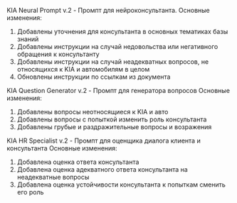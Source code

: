 KIA Neural Prompt v.2 - Промпт для нейроконсультанта.
Основные изменения:
1) Добавлены уточнения для консультанта в основных тематиках базы знаний
2) Добавлены инструкции на случай недовольства или негативного обращения к консультанту
3) Добавлены инструкции на случай неадекватных вопросов, не относящихся к KIA и автомобилям в целом
4) Обновлены инструкции по ссылкам из документа

KIA Question Generator v.2 - Промпт для генератора вопросов
Основные изменения:
1) Добавлены вопросы неотносящиеся к KIA и авто
2) Добавлены вопросы с попыткой изменить роль консультанта
3) Добавлены грубые и раздражительные вопросы и возражения

KIA HR Specialist v.2 - Промпт для оценщика диалога клиента и консультанта
Основные изменения:
1) Добавлена оценка ответа консультанта
2) Добавлена оценка адекватного ответа консультанта на неадекватные вопросы
3) Добавлена оценка устойчивости консультанта к попыткам сменить его роль

